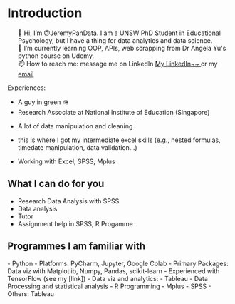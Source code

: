 <html>
  <body>
<h1> Introduction </h1>
<ul>
👋 Hi, I’m @JeremyPanData. I am a UNSW PhD Student in Educational Psychology, but I have a thing for data analytics and data science. <br>
🌱 I’m currently learning OOP, APIs, web scrapping from Dr Angela Yu's python course on Udemy.  <br>
📫 How to reach me: message me on LinkedIn <a href="https://www.linkedin.com/in/jeremy-pan-jiadong"> My LinkedIn~~ </a> or my <a href=mailto:jpan.dataanalytics@gmail.com>email</a><br>
</ul>

Experiences:
- A guy in green 🪖
- Research Associate at National Institute of Education (Singapore)
- <p> A lot of data manipulation and cleaning </p>
- <p> this is where I got my intermediate excel skills (e.g., nested formulas, timedate manipulation, data validation...) </p>
- <p> Working with Excel, SPSS, Mplus </p>

<h2> What I can do for you </h2>

- Research Data Analysis with SPSS
- Data analysis 
- Tutor
- Assignment help in SPSS, R Progamme

<h2>Programmes I am familiar with</h2>
- Python 
- Platforms: PyCharm, Jupyter, Google Colab
- Primary Packages: Data viz with Matplotlib, Numpy, Pandas, scikit-learn
- Experienced with TensorFlow (see my [link])
- Data viz and analytics:
- Tableau
- Data Processing and statistical analysis
- R Programming
- Mplus
- SPSS
- Others: Tableau


<!---
JeremyPanData/JeremyPanData is a ✨ special ✨ repository because its `README.md` (this file) appears on your GitHub profile.
You can click the Preview link to take a look at your changes.
--->
  </body>
</html>
